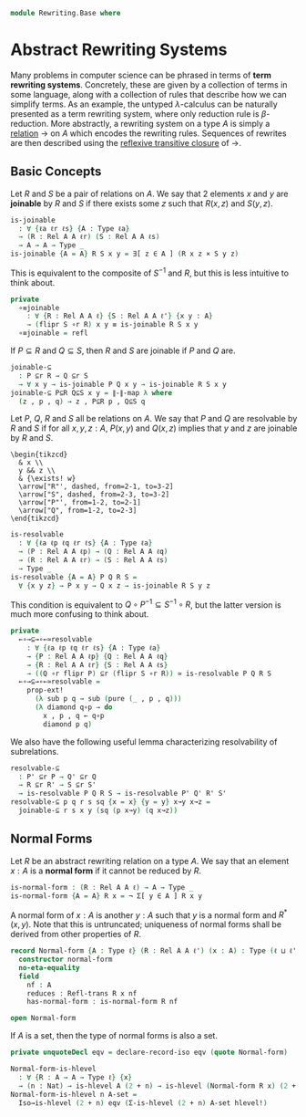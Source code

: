 <!--
```agda
open import 1Lab.Prelude
open import Data.Rel.Base
open import Data.Rel.Closure
```
-->

```agda
module Rewriting.Base where
```

<!--
```agda
private variable
  ℓ ℓ' ℓ'' : Level
  A B X : Type ℓ
  P Q R S P' Q' R' S' : Rel A A ℓ
```
-->

# Abstract Rewriting Systems

Many problems in computer science can be phrased in terms of
**term rewriting systems**. Concretely, these are given by a collection
of terms in some language, along with a collection of rules that describe
how we can simplify terms. As an example, the untyped $\lambda$-calculus
can be naturally presented as a term rewriting system, where only
reduction rule is $\beta$-reduction. More abstractly, a rewriting system
on a type $A$ is simply a [relation] $\to$ on $A$ which encodes the
rewriting rules. Sequences of rewrites are then described using the
[reflexive transitive closure] of $\to$.

[relation]: Data.Rel.Base.html
[reflexive transitive closure]: Data.Rel.Closure.html#reflexive-transitive-closure.html

## Basic Concepts

Let $R$ and $S$ be a pair of relations on $A$. We say that
2 elements $x$ and $y$ are **joinable** by $R$ and $S$ if there
exists some $z$ such that $R(x,z)$ and $S(y,z)$.

```agda
is-joinable 
  : ∀ {ℓa ℓr ℓs} {A : Type ℓa}
  → (R : Rel A A ℓr) (S : Rel A A ℓs)
  → A → A → Type _
is-joinable {A = A} R S x y = ∃[ z ∈ A ] (R x z × S y z)
```

This is equivalent to the composite of $S^{-1}$ and $R$, but this is
less intuitive to think about.

```agda
private
  ∘≡joinable
    : ∀ {R : Rel A A ℓ} {S : Rel A A ℓ'} {x y : A}
    → (flipr S ∘r R) x y ≡ is-joinable R S x y
  ∘≡joinable = refl
```

If $P \subseteq R$ and $Q \subseteq S$, then $R$ and $S$ are joinable
if $P$ and $Q$ are.

```agda
joinable-⊆
  : P ⊆r R → Q ⊆r S
  → ∀ x y → is-joinable P Q x y → is-joinable R S x y
joinable-⊆ P⊆R Q⊆S x y = ∥-∥-map λ where
  (z , p , q) → z , P⊆R p , Q⊆S q
```


Let $P$, $Q$, $R$ and $S$ all be relations on $A$. We say that $P$ and
$Q$ are resolvable by $R$ and $S$ if for all $x,y,z : A$, $P(x,y)$ and
$Q(x,z)$ implies that $y$ and $z$ are joinable by $R$ and $S$.

~~~{.quiver}
\begin{tikzcd}
  & x \\
  y && z \\
  & {\exists! w}
  \arrow["R"', dashed, from=2-1, to=3-2]
  \arrow["S", dashed, from=2-3, to=3-2]
  \arrow["P"', from=1-2, to=2-1]
  \arrow["Q", from=1-2, to=2-3]
\end{tikzcd}
~~~

```agda
is-resolvable
  : ∀ {ℓa ℓp ℓq ℓr ℓs} {A : Type ℓa}
  → (P : Rel A A ℓp) → (Q : Rel A A ℓq)
  → (R : Rel A A ℓr) → (S : Rel A A ℓs)
  → Type _
is-resolvable {A = A} P Q R S =
  ∀ {x y z} → P x y → Q x z → is-joinable R S y z
```

This condition is equivalent to $Q \circ P^{-1} \subseteq S^{-1} \circ R$,
but the latter version is much more confusing to think about.

```agda
private
  ←∘→⊆→∘←≃resolvable
    : ∀ {ℓa ℓp ℓq ℓr ℓs} {A : Type ℓa}
    → {P : Rel A A ℓp} {Q : Rel A A ℓq}
    → {R : Rel A A ℓr} {S : Rel A A ℓs}
    → ((Q ∘r flipr P) ⊆r (flipr S ∘r R)) ≃ is-resolvable P Q R S
  ←∘→⊆→∘←≃resolvable =
    prop-ext!
      (λ sub p q → sub (pure (_ , p , q)))
      (λ diamond q∘p → do
        x , p , q ← q∘p
        diamond p q)
```

We also have the following useful lemma characterizing resolvability
of subrelations.

```agda
resolvable-⊆
  : P' ⊆r P → Q' ⊆r Q
  → R ⊆r R' → S ⊆r S'
  → is-resolvable P Q R S → is-resolvable P' Q' R' S'
resolvable-⊆ p q r s sq {x = x} {y = y} x↝y x↝z =
  joinable-⊆ r s x y (sq (p x↝y) (q x↝z))
```

## Normal Forms

Let $R$ be an abstract rewriting relation on a type $A$. We say
that an element $x : A$ is a **normal form** if it cannot be reduced
by $R$.

```agda
is-normal-form : (R : Rel A A ℓ) → A → Type _
is-normal-form {A = A} R x = ¬ Σ[ y ∈ A ] R x y
```

A normal form of $x : A$ is another $y : A$ such that $y$ is a normal form
and $R^{*}(x,y)$. Note that this is untruncated; uniqueness of normal forms
shall be derived from other properties of $R$.

```agda
record Normal-form {A : Type ℓ} (R : Rel A A ℓ') (x : A) : Type (ℓ ⊔ ℓ') where
  constructor normal-form
  no-eta-equality
  field
    nf : A
    reduces : Refl-trans R x nf
    has-normal-form : is-normal-form R nf

open Normal-form
```

If $A$ is a set, then the type of normal forms is also a set.

```agda
private unquoteDecl eqv = declare-record-iso eqv (quote Normal-form)

Normal-form-is-hlevel
  : ∀ {R : A → A → Type ℓ} {x}
  → (n : Nat) → is-hlevel A (2 + n) → is-hlevel (Normal-form R x) (2 + n)
Normal-form-is-hlevel n A-set =
  Iso→is-hlevel (2 + n) eqv (Σ-is-hlevel (2 + n) A-set hlevel!)
```

<!--
```agda
instance
  H-Level-normal-form
    : ∀ {R : A → A → Type ℓ} {x} {n}
    → ⦃ A-hlevel : ∀ {n} → H-Level A (2 + n) ⦄ → H-Level (Normal-form R x) (2 + n)
  H-Level-normal-form ⦃ A-hlevel ⦄ =
    basic-instance 2 (Normal-form-is-hlevel 0 (H-Level.has-hlevel {n = 2} A-hlevel))

Normal-form-pathp
  : ∀ {x y}
  → (p : x ≡ y)
  → (x-nf : Normal-form R x) → (y-nf : Normal-form R y)
  → x-nf .nf ≡ y-nf. nf
  → PathP (λ i → Normal-form R (p i)) x-nf y-nf
Normal-form-pathp p x-nf y-nf nf-path i .nf = nf-path i
Normal-form-pathp {R = R} p x-nf y-nf nf-path i .reduces =
  is-prop→pathp {B = λ i → Refl-trans R (p i) (nf-path i)}
    (λ i → trunc)
    (x-nf .reduces) (y-nf .reduces) i
Normal-form-pathp {R = R} p x-nf y-nf nf-path i .has-normal-form =
  is-prop→pathp {B = λ i → is-normal-form R (nf-path i)}
    (λ i → hlevel!)
    (x-nf .has-normal-form) (y-nf .has-normal-form) i

Normal-form-path
  : ∀ {x}
  → (x-nf x-nf' : Normal-form R x)
  → x-nf .nf ≡ x-nf'. nf
  → x-nf ≡ x-nf'
Normal-form-path x-nf x-nf' p = Normal-form-pathp refl x-nf x-nf' p
```
-->
